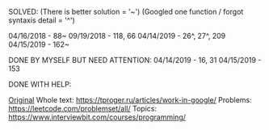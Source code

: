 SOLVED:  (There is better solution = '~') (Googled one function / forgot syntaxis detail = '^') 

04/16/2018 - 88~
09/19/2018 - 118, 66
04/14/2019 - 26^, 27^, 209
04/15/2019 - 162~


DONE BY MYSELF BUT NEED ATTENTION:
04/14/2019 - 16, 31
04/15/2019 - 153


DONE WITH HELP:



[Original](https://github.com/Semaserg/LeetCodeProblems/blob/master/statistics)
Whole text: https://tproger.ru/articles/work-in-google/
Problems: https://leetcode.com/problemset/all/
Topics: https://www.interviewbit.com/courses/programming/
